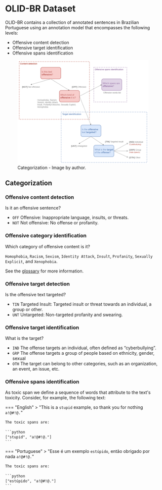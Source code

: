 # OLID-BR Dataset

OLID-BR contains a collection of annotated sentences in Brazilian Portuguese using an annotation model that encompasses the following levels:

- Offensive content detection
- Offensive target identification
- Offensive spans identification

<figure>
  <img src="../images/categorization.png"/>
  <figcaption>Categorization - Image by author.</figcaption>
</figure>

## Categorization

### Offensive content detection

Is it an offensive sentence?

- `OFF` Offensive: Inappropriate language, insults, or threats.
- `NOT` Not offensive: No offense or profanity.

### Offensive category identification

Which category of offensive content is it?

`Homophobia`, `Racism`, `Sexism`, `Identity Attack`, `Insult`, `Profanity`, `Sexually Explicit`, and `Xenophobia`.

See the [glossary](../glossary.md) for more information.

### Offensive target detection

Is the offensive text targeted?

- `TIN` Targeted Insult: Targeted insult or threat towards an individual, a group or other.
- `UNT` Untargeted: Non-targeted profanity and swearing.

### Offensive target identification

What is the target?

- `IND` The offense targets an individual, often defined as “cyberbullying”.
- `GRP` The offense targets a group of people based on ethnicity, gender, sexual
- `OTH` The target can belong to other categories, such as an organization, an event, an issue, etc.

### Offensive spans identification

As toxic span we define a sequence of words that attribute to the text's toxicity. Consider, for example, the following text:

=== "English"
    > "This is a `stupid` example, so thank you for nothing `a!@#!@.`"

    The toxic spans are:

    ```python
    ["stupid", "a!@#!@."]
    ```

=== "Portuguese"
    > "Esse é um exemplo `estúpido`, então obrigado por nada `a!@#!@.`"

    The toxic spans are:

    ```python
    ["estúpido", "a!@#!@."]
    ```

[^1]: Weng, L. (2021, March 21). Reducing toxicity in language models. Lil'Log. https://lilianweng.github.io/lil-log/2021/03/21/reducing-toxicity-in-language-models.html.
[^2]: Zampieri et al. "Predicting the type and target of offensive posts in social media." NAACL 2019.
[^3]: João A. Leite, Diego F. Silva, Kalina Bontcheva, Carolina Scarton (2020): Toxic Language Detection in Social Media for Brazilian Portuguese: New Dataset and Multilingual Analysis. Published at AACL-IJCNLP 2020.